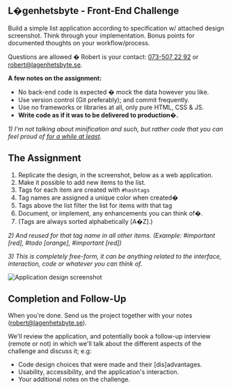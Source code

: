 ## L�genhetsbyte - Front-End Challenge

Build a simple list application according to specification w/ attached design screenshot. Think through your implementation. Bonus points for documented thoughts on your workflow/process.

Questions are allowed � Robert is your contact: [073-507 22 92](tel:+46735072292) or [robert@lagenhetsbyte.se](mailto:robert@lagenhetsbyte.se).

**A few notes on the assignment:**

- No back-end code is expected � mock the data however you like.
- Use version control (Git preferably); and commit frequently.
- Use no frameworks or libraries at all, only pure HTML, CSS & JS.
- **Write code as if it was to be delivered to production�.**

_1) I'm not talking about minification and such, but rather code that you can feel proud of [for a while at least](http://explosm.net/comics/3433/)._

## The Assignment

1. Replicate the design, in the screenshot, below as a web application.
2. Make it possible to add new items to the list.
  1. Tags for each item are created with `#hashtags`
  2. Tag names are assigned a unique color when created�
3. Tags above the list filter the list for items with that tag
4. Document, or implement, any enhancements you can think of�.
5. (Tags are always sorted alphabetically [A�Z].)

_2) And reused for that tag name in all other items. (Example: #important [red], #todo [orange], #important [red])_

_3) This is completely free-form, it can be anything related to the interface, interaction, code or whatever you can think of._

![Application design screenshot](http://i.imgur.com/CG1DGnN.png)

## Completion and Follow-Up

When you're done. Send us the project together with your notes ([robert@lagenhetsbyte.se](mailto:robert@lagenhetsbyte.se)).

We'll review the application, and potentially book a follow-up interview (remote or not) in which we'll talk about the different aspects of the challenge and discuss it; e.g:

- Code design choices that were made and their [dis]advantages.
- Usability, accessibility, and the application's interaction.
- Your additional notes on the challenge.
